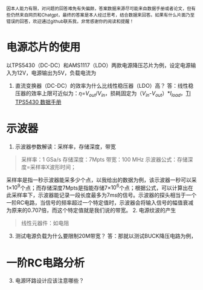 <small>因本人能力有限，对问题的回答难免有失偏颇，答案数据来源尽可能来自数据手册或者论文，但有些仍然来自网页和Chatgpt，最终的答案是本人经过思考，结合数据来回答。如果有什么片面乃至错误的回答，欢迎通过github联系我，非常感谢你的阅读和提醒！</small>
# 电源芯片的使用
以TPS5430（DC-DC）和AMS1117（LDO）两款电源降压芯片为例，设定电源输入为12V，电源输出为5V，负载电流为
1. 直流变换器（DC-DC）的效率为什么比线性稳压器（LDO）高？
答：线性稳压器的效率上限可近似为：$\eta$=<em>V<sub><em>out</em></sub></em>/<em>V<sub><em>in</em></sub></em>，损耗固定为（<em>V<sub><em>in</em></sub></em>-<em>V<sub><em>out</em></sub></em>）*<em>I<sub><em>load</em></sub></em>，[TI TPS5430 数据手册](https://www.ti.com/lit/ds/symlink/tps5430.pdf)


# 示波器
1. 示波器参数解读：采样率，存储深度，带宽
>采样率：1 GSa/s
>存储深度：7Mpts
>带宽：100 MHz
>示波器公式：存储深度=采样率X波形时间；

采样率是指一秒示波器能采多少个点，以我给出的数据为例，该示波器一秒可以采1×$10^9$个点；而存储深度7Mpts是指能存储7×$10^6$个点；根据公式，可以计算出在此采样率下，示波器能记录一段长度最多为7*ms*的信号。示波器的探头相当于一个一阶RC电路，当信号的频率超过一个特定值时，示波器会将输入信号的幅值衰减为原来的0.707倍，而这个特定值就是我们说的带宽。
2. 电源纹波的产生
>线性元器件：如电阻



3. 测试电源负载为什么要限制20M带宽？
答：那就以测试BUCK降压电路为例，

# 一阶RC电路分析
3. 电源环路设计应该注意哪些？



